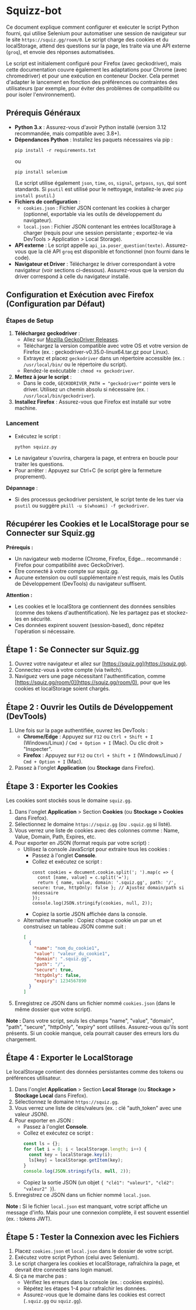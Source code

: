 # Squizz-bot

Ce document explique comment configurer et exécuter le script Python fourni, qui utilise Selenium pour automatiser une session de navigateur sur le site `https://squiz.gg/room/0`. Le script charge des cookies et du localStorage, attend des questions sur la page, les traite via une API externe (`groq`), et envoie des réponses automatisées.

Le script est initialement configuré pour Firefox (avec geckodriver), mais cette documentation couvre également les adaptations pour Chrome (avec chromedriver) et pour une exécution en conteneur Docker. Cela permet d'adapter le lancement en fonction des préférences ou contraintes des utilisateurs (par exemple, pour éviter des problèmes de compatibilité ou pour isoler l'environnement).

## Prérequis Généraux

- **Python 3.x** : Assurez-vous d'avoir Python installé (version 3.12 recommandée, mais compatible avec 3.8+).
- **Dépendances Python** : Installez les paquets nécessaires via pip :
  ```
  pip install -r requirements.txt
  ```
  ou
  ```
  pip install selenium
  ```
  (Le script utilise également `json`, `time`, `os`, `signal`, `getpass`, `sys`, qui sont standards. Si `psutil` est utilisé pour le nettoyage, installez-le avec `pip install psutil`.)
- **Fichiers de configuration** :
   - `cookies.json` : Fichier JSON contenant les cookies à charger (optionnel, exportable via les outils de développement du navigateur).
   - `local.json` : Fichier JSON contenant les entrées localStorage à charger (requis pour une session persistante ; exportez-le via DevTools > Application > Local Storage).
- **API externe** : Le script appelle `api_ia.poser_question(texte)`. Assurez-vous que la clé API `groq` est disponible et fonctionnel (non fourni dans le code).
- **Navigateur et Driver** : Téléchargez le driver correspondant à votre navigateur (voir sections ci-dessous). Assurez-vous que la version du driver correspond à celle du navigateur installé.

## Configuration et Exécution avec Firefox (Configuration par Défaut)

### Étapes de Setup
1. **Téléchargez geckodriver** :
   - Allez sur [Mozilla GeckoDriver Releases](https://github.com/mozilla/geckodriver/releases).
   - Téléchargez la version compatible avec votre OS et votre version de Firefox (ex. : geckodriver-v0.35.0-linux64.tar.gz pour Linux).
   - Extrayez et placez `geckodriver` dans un répertoire accessible (ex. : `/usr/local/bin/` ou le répertoire du script).
   - Rendez-le exécutable : `chmod +x geckodriver`.
2. **Mettez à jour le script** :
   - Dans le code, `GECKODRIVER_PATH = "geckodriver"` pointe vers le driver. Utilisez un chemin absolu si nécessaire (ex. : `/usr/local/bin/geckodriver`).
3. **Installez Firefox** : Assurez-vous que Firefox est installé sur votre machine.

### Lancement
- Exécutez le script :
  ```
  python squizz.py
  ```
- Le navigateur s'ouvrira, chargera la page, et entrera en boucle pour traiter les questions.
- Pour arrêter : Appuyez sur Ctrl+C (le script gère la fermeture proprement).

**Dépannage** :
- Si des processus geckodriver persistent, le script tente de les tuer via `psutil` ou suggère `pkill -u $(whoami) -f geckodriver`.

## Récupérer les Cookies et le LocalStorage pour se Connecter sur Squiz.gg

**Prérequis :**
- Un navigateur web moderne (Chrome, Firefox, Edge... recommandé : Firefox pour compatibilité avec GeckoDriver).
- Être connecté à votre compte sur squiz.gg.
- Aucune extension ou outil supplémentaire n'est requis, mais les Outils de Développement (DevTools) du navigateur suffisent.

**Attention :**
- Les cookies et le localStora  ge contiennent des données sensibles (comme des tokens d'authentification). Ne les partagez pas et stockez-les en sécurité.
- Ces données expirent souvent (session-based), donc répétez l'opération si nécessaire.

## Étape 1 : Se Connecter sur Squiz.gg
1. Ouvrez votre navigateur et allez sur [https://squiz.gg](https://squiz.gg).
2. Connectez-vous à votre compte (via twitch).
3. Naviguez vers une page nécessitant l'authentification, comme [https://squiz.gg/room/0](https://squiz.gg/room/0), pour que les cookies et localStorage soient chargés.

## Étape 2 : Ouvrir les Outils de Développement (DevTools)
1. Une fois sur la page authentifiée, ouvrez les DevTools :
    - **Chrome/Edge** : Appuyez sur `F12` ou `Ctrl + Shift + I` (Windows/Linux) / `Cmd + Option + I` (Mac). Ou clic droit > "Inspecter".
    - **Firefox** : Appuyez sur `F12` ou `Ctrl + Shift + I` (Windows/Linux) / `Cmd + Option + I` (Mac).
2. Passez à l'onglet **Application** (ou **Stockage** dans Firefox).

## Étape 3 : Exporter les Cookies
Les cookies sont stockés sous le domaine `squiz.gg`.

1. Dans l'onglet **Application** > Section **Cookies** (ou **Stockage > Cookies** dans Firefox).
2. Sélectionnez le domaine `https://squiz.gg` (ou `.squiz.gg` si listé).
3. Vous verrez une liste de cookies avec des colonnes comme : Name, Value, Domain, Path, Expires, etc.
4. Pour exporter en JSON (format requis par votre script) :
    - Utilisez la console JavaScript pour extraire tous les cookies :
        - Passez à l'onglet **Console**.
        - Collez et exécutez ce script :
          ```javascript:disable-run
          const cookies = document.cookie.split('; ').map(c => {
            const [name, value] = c.split('=');
            return { name, value, domain: '.squiz.gg', path: '/', secure: true, httpOnly: false }; // Ajustez domain/path si nécessaire
          });
          console.log(JSON.stringify(cookies, null, 2));
          ```
        - Copiez la sortie JSON affichée dans la console.
    - Alternative manuelle : Copiez chaque cookie un par un et construisez un tableau JSON comme suit :
      ```json
      [
        {
          "name": "nom_du_cookie1",
          "value": "valeur_du_cookie1",
          "domain": ".squiz.gg",
          "path": "/",
          "secure": true,
          "httpOnly": false,
          "expiry": 1234567890
        }
      ]
      ```
5. Enregistrez ce JSON dans un fichier nommé `cookies.json` (dans le même dossier que votre script).

**Note :** Dans votre script, seuls les champs "name", "value", "domain", "path", "secure", "httpOnly", "expiry" sont utilisés. Assurez-vous qu'ils sont présents. Si un cookie manque, cela pourrait causer des erreurs lors du chargement.

## Étape 4 : Exporter le LocalStorage
Le localStorage contient des données persistantes comme des tokens ou préférences utilisateur.

1. Dans l'onglet **Application** > Section **Local Storage** (ou **Stockage > Stockage Local** dans Firefox).
2. Sélectionnez le domaine `https://squiz.gg`.
3. Vous verrez une liste de clés/valeurs (ex. : clé "auth_token" avec une valeur JSON).
4. Pour exporter en JSON :
    - Passez à l'onglet **Console**.
    - Collez et exécutez ce script :
      ```javascript
      const ls = {};
      for (let i = 0; i < localStorage.length; i++) {
        const key = localStorage.key(i);
        ls[key] = localStorage.getItem(key);
      }
      console.log(JSON.stringify(ls, null, 2));
      ```
    - Copiez la sortie JSON (un objet `{ "clé1": "valeur1", "clé2": "valeur2" }`).
5. Enregistrez ce JSON dans un fichier nommé `local.json`.

**Note :** Si le fichier `local.json` est manquant, votre script affiche un message d'info. Mais pour une connexion complète, il est souvent essentiel (ex. : tokens JWT).

## Étape 5 : Tester la Connexion avec les Fichiers
1. Placez `cookies.json` et `local.json` dans le dossier de votre script.
2. Exécutez votre script Python (celui avec Selenium).
3. Le script chargera les cookies et localStorage, rafraîchira la page, et devrait être connecté sans login manuel.
4. Si ça ne marche pas :
    - Vérifiez les erreurs dans la console (ex. : cookies expirés).
    - Répétez les étapes 1-4 pour rafraîchir les données.
    - Assurez-vous que le domaine dans les cookies est correct (`.squiz.gg` ou `squiz.gg`).